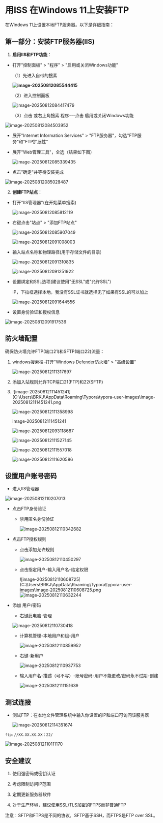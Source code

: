 # 用ISS 在Windows 11上安装FTP



在Windows 11上设置本地FTP服务器。以下是详细指南：



## 第一部分：安装FTP服务器(IIS)



1. **启用IIS和FTP功能**：

- 打开"控制面板" > "程序" > "启用或关闭Windows功能"

  （1）先进入自带的搜素

  **![image-20250812085544415](C:\Users\BRKJ\AppData\Roaming\Typora\typora-user-images\image-20250812085544415.png)**

  （2）进入控制面板

  ![image-20250812084417479](C:\Users\BRKJ\AppData\Roaming\Typora\typora-user-images\image-20250812084417479.png)

  （3）点击 或右上角搜索 程序---点击 启用或关闭Windows功能

![image-20250812084503952](C:\Users\BRKJ\AppData\Roaming\Typora\typora-user-images\image-20250812084503952.png)

- 展开"Internet Information Services" > "FTP服务器"，勾选"FTP服务"和"FTP扩展性"

- 展开"Web管理工具"，全选（结果如下图）

  ![image-20250812085339435](C:\Users\BRKJ\AppData\Roaming\Typora\typora-user-images\image-20250812085339435.png)

- 点击"确定"并等待安装完成

![image-20250812085028487](C:\Users\BRKJ\AppData\Roaming\Typora\typora-user-images\image-20250812085028487.png)

2. **创建FTP站点**：

- 打开"IIS管理器"(在开始菜单搜索)

  ![image-20250812085812119](C:\Users\BRKJ\AppData\Roaming\Typora\typora-user-images\image-20250812085812119.png)

- 右键点击"站点" > "添加FTP站点"

  ![image-20250812085907049](C:\Users\BRKJ\AppData\Roaming\Typora\typora-user-images\image-20250812085907049.png)

  ![image-20250812091008003](C:\Users\BRKJ\AppData\Roaming\Typora\typora-user-images\image-20250812091008003.png)

- 输入站点名称和物理路径(用于存储文件的目录)

  ![image-20250812091310835](C:\Users\BRKJ\AppData\Roaming\Typora\typora-user-images\image-20250812091310835.png)

  ![image-20250812091251922](C:\Users\BRKJ\AppData\Roaming\Typora\typora-user-images\image-20250812091251922.png)

- 设置绑定和SSL选项(建议使用"无SSL"或"允许SSL")

  IP，下拉框选择本地，我没有SSL证书就选择无了如果有SSL的可以加上

  

  ![image-20250812091644556](C:\Users\BRKJ\AppData\Roaming\Typora\typora-user-images\image-20250812091644556.png)

- 设置身份验证和授权信息

![image-20250812091917536](C:\Users\BRKJ\AppData\Roaming\Typora\typora-user-images\image-20250812091917536.png)

## 防火墙配置



确保防火墙允许FTP(端口21)和SFTP(端口22)流量：



1. windows搜索栏-打开"Windows Defender防火墙" > "高级设置"

   ![image-20250812111317697](C:\Users\BRKJ\AppData\Roaming\Typora\typora-user-images\image-20250812111317697.png)

2. 添加入站规则允许TCP端口21(FTP)和22(SFTP)

3. ![image-20250812111451241](C:\Users\BRKJ\AppData\Roaming\Typora\typora-user-images\image-20250812111451241.png

   ![image-20250812111358998](C:\Users\BRKJ\AppData\Roaming\Typora\typora-user-images\image-20250812111358998.png)

   image-20250812111451241

   ![image-20250812093118687](C:\Users\BRKJ\AppData\Roaming\Typora\typora-user-images\image-20250812093118687.png)

   ![image-20250812111527145](C:\Users\BRKJ\AppData\Roaming\Typora\typora-user-images\image-20250812111527145.png)

   ![image-20250812111557018](C:\Users\BRKJ\AppData\Roaming\Typora\typora-user-images\image-20250812111557018.png)

   ![image-20250812111620586](C:\Users\BRKJ\AppData\Roaming\Typora\typora-user-images\image-20250812111620586.png)

   

## 设置用户账号密码

- 进入IIS管理器

![image-20250812110207013](C:\Users\BRKJ\AppData\Roaming\Typora\typora-user-images\image-20250812110207013.png)

- 点击FTP身份验证

  - 禁用匿名身份验证

    ![image-20250812110342682](C:\Users\BRKJ\AppData\Roaming\Typora\typora-user-images\image-20250812110342682.png)

- 点击FTP授权规则

  - 点击添加允许规则

    ![image-20250812110450297](C:\Users\BRKJ\AppData\Roaming\Typora\typora-user-images\image-20250812110450297.png)

  - 点击指定用户-输入用户名-给定权限

    ![image-20250812110608725](C:\Users\BRKJ\AppData\Roaming\Typora\typora-user-images\image-20250812110608725.png![image-20250812110632244](C:\Users\BRKJ\AppData\Roaming\Typora\typora-user-images\image-20250812110632244.png)

- 添加 用户/密码

  - 右键此电脑-管理

  ![image-20250812110730418](C:\Users\BRKJ\AppData\Roaming\Typora\typora-user-images\image-20250812110730418.png)

  - 计算机管理-本地用户和组-用户

    ![image-20250812110859952](C:\Users\BRKJ\AppData\Roaming\Typora\typora-user-images\image-20250812110859952.png)

  - 右键-新用户

    ![image-20250812110937753](C:\Users\BRKJ\AppData\Roaming\Typora\typora-user-images\image-20250812110937753.png)

  - 输入用户名-描述（可不写）-账号密码-用户不能更改/密码永不过期-创建

    ![image-20250812111151639](C:\Users\BRKJ\AppData\Roaming\Typora\typora-user-images\image-20250812111151639.png)





## 测试连接



- 测试FTP：在本地文件管理系统中输入你设置的IP和端口可访问该服务器

  ![image-20250812114351674](C:\Users\BRKJ\AppData\Roaming\Typora\typora-user-images\image-20250812114351674.png)

```
ftp://XX.XX.XX.XX：22/
```

![image-20250812110111170](C:\Users\BRKJ\AppData\Roaming\Typora\typora-user-images\image-20250812110111170.png)

## 安全建议



1. 使用强密码或密钥认证

2. 考虑限制访问IP范围

3. 定期更新服务器软件

4. 对于生产环境，建议使用SSL/TLS加密的FTPS而非普通FTP



注意：SFTP和FTPS是不同的协议，SFTP基于SSH，而FTPS是FTP over SSL。